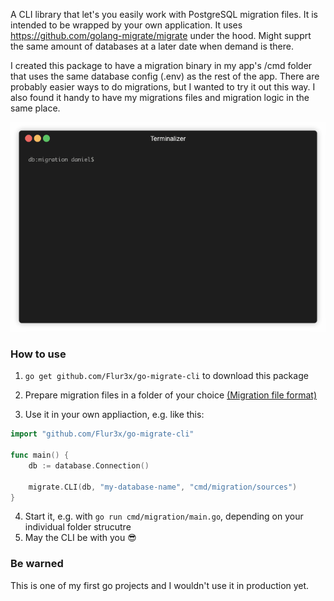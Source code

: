 A CLI library that let's you easily work with PostgreSQL migration files. It is intended to be wrapped by your own application. It uses https://github.com/golang-migrate/migrate under the hood. Might supprt the same amount of databases at a later date when demand is there.

I created this package to have a migration binary in my app's /cmd folder that uses the same database config (.env) as the rest of the app. There are probably easier ways to do migrations, but I wanted to try it out this way. I also found it handy to have my migrations files and migration logic in the same place.

![](demo.gif)

### How to use

1. `go get github.com/Flur3x/go-migrate-cli` to download this package

2. Prepare migration files in a folder of your choice [(Migration file format)](https://github.com/golang-migrate/migrate/blob/master/MIGRATIONS.md)

3. Use it in your own appliaction, e.g. like this:

```go
import "github.com/Flur3x/go-migrate-cli"

func main() {
	db := database.Connection()

	migrate.CLI(db, "my-database-name", "cmd/migration/sources")
}
```

4. Start it, e.g. with `go run cmd/migration/main.go`, depending on your individual folder strucutre
5. May the CLI be with you 😎

### Be warned

This is one of my first go projects and I wouldn't use it in production yet.
